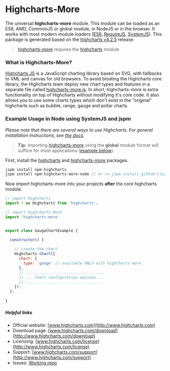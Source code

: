 # Highcharts-More

The universal **highcharts-more** module. This module can be loaded as an ES6, AMD, CommonJS or global module, in NodeJS or in the browser. It works with most modern module loaders ([ES6](https://github.com/ModuleLoader/es6-module-loader), [RequireJS](https://github.com/requirejs/requirejs), [SystemJS](https://github.com/systemjs/systemjs)). This package is generated based on the [highcharts v4.2.5](https://github.com/highcharts/highcharts/releases/tag/v4.2.5) release.
> [highcharts-more](https://www.npmjs.com/package/highcharts-more-node) requires the [highcharts](https://www.npmjs.com/package/highcharts) module

### What is Highcharts-More?
[Highcharts JS](http://www.highcharts.com/) is a JavaScript charting library based on SVG, with fallbacks to VML and canvas for old browsers. To avoid bloating the Highcharts core library, the Highcharts team deploy new chart types and features in a separate file called [highcharts-more.js](https://github.com/highcharts/highcharts-dist/blob/master/highcharts-more.js). In short, highcharts-more is extra functionality on top of Highcharts without modifying it's core code. It also allows you to use some charts types which don't exist in the "original" highcharts such as bubble, range, gauge and pollar charts.


### Example Usage in Node using SystemJS and jspm
*Please note that there are several ways to use Highcharts. For general installation instructions, see [the docs](http://www.highcharts.com/docs/getting-started/installation).*

> **Tip:** importing [highcharts-more](https://www.npmjs.com/package/highcharts-more-node) using the **global** module format will suffice for most applications ([example below]()). 

First, install the [highcharts](https://www.npmjs.com/package/highcharts) and [highcharts-more](https://www.npmjs.com/package/highcharts-more-node) packages.
```js
jspm install npm:highcharts
jspm install npm:highcharts-more-node // or => jspm install github:clarketm/highcharts-more
```

Now import highcharts-more into your projects **after** the core highcharts module.
```js
// import Highcharts
import * as Highcharts from 'highcharts';

// import Highcharts-More
import 'highcharts-more'


export class GaugeChartExample {

  constructor() {
  
    // create the chart
    Highcharts.chart({
      chart: {
        type: 'gauge' // available ONLY with highcharts-more
      },
      // ...................................
      // ... chart configuration options ...
      // ...................................
    });
  };
  
}
```


##### Helpful links

* Official website:  [www.highcharts.com](http://www.highcharts.com)
* Download page: [www.highcharts.com/download](http://www.highcharts.com/download)
* Licensing: [www.highcharts.com/license](http://www.highcharts.com/license)
* Support: [www.highcharts.com/support](http://www.highcharts.com/support)
* Issues: [Working repo](https://github.com/highcharts/highcharts/issues)